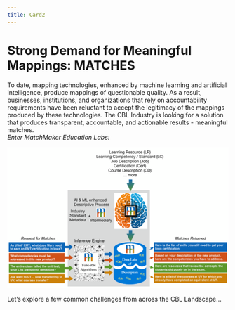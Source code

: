 ```yaml
---
title: Card2
---
```

# Strong Demand for Meaningful Mappings: MATCHES

To date, mapping technologies, enhanced by machine learning and artificial intelligence, produce mappings of questionable quality. As a result, businesses, institutions, and organizations that rely on accountability requirements have been reluctant to accept the legitimacy of the mappings produced by these technologies. The CBL Industry is looking for a solution that produces transparent, accountable, and actionable results - meaningful matches.  
*Enter MatchMaker Education Labs:*

![MatchMaker Function Diagram](/mmassets/MM-Detail.svg)

Let’s explore a few common challenges from across the CBL Landscape…